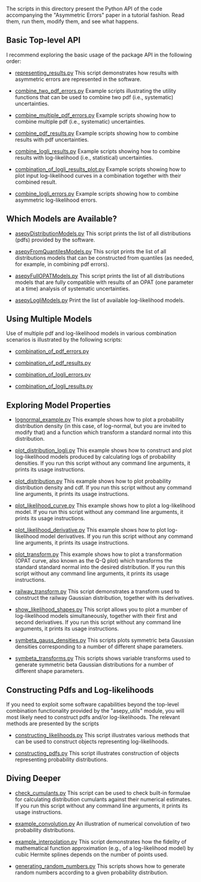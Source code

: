 The scripts in this directory present the Python API of the code
accompanying the "Asymmetric Errors" paper in a tutorial fashion.
Read them, run them, modify them, and see what happens.

## Basic Top-level API

I recommend exploring the basic usage of the package API in the
following order:

* [representing_results.py](./representing_results.py)
This script demonstrates how results with asymmetric errors are
represented in the software.

* [combine_two_pdf_errors.py](./combine_two_pdf_errors.py)
Example scripts illustrating the utility functions that can be used to combine
two pdf (i.e., systematic) uncertainties.

* [combine_multiple_pdf_errors.py](./combine_multiple_pdf_errors.py)
Example scripts showing how to combine multiple pdf (i.e., systematic) uncertainties.

* [combine_pdf_results.py](./combine_pdf_results.py)
Example scripts showing how to combine results with pdf uncertainties.

* [combine_logli_results.py](./combine_logli_results.py)
Example scripts showing how to combine results with log-likelihood
(i.e., statistical) uncertainties.

* [combination_of_logli_results_plot.py](./combination_of_logli_results_plot.py)
Example scripts showing how to plot input log-likelihood curves
in a combination together with their combined result.

* [combine_logli_errors.py](./combine_logli_errors.py)
Example scripts showing how to combine asymmetric log-likelihood errors.

## Which Models are Available?

* [asepyDistributionModels.py](./asepyDistributionModels.py)
This script prints the list of all distributions (pdfs) provided by
the software.

* [asepyFromQuantilesModels.py](./asepyFromQuantilesModels.py)
This script prints the list of all distributions models that can be
constructed from quantiles (as needed, for example, in combining pdf errors).

* [asepyFullOPATModels.py](./asepyFullOPATModels.py)
This script prints the list of all distributions models that are fully
compatible with results of an OPAT (one parameter at a time) analysis
of systematic uncertainties.

* [asepyLogliModels.py](./asepyLogliModels.py)
Print the list of available log-likelihood models.

## Using Multiple Models

Use of multiple pdf and log-likelihood models in various combination scenarios
is illustrated by the following scripts:

* [combination_of_pdf_errors.py](./combination_of_pdf_errors.py)

* [combination_of_pdf_results.py](./combination_of_pdf_results.py)

* [combination_of_logli_errors.py](./combination_of_logli_errors.py)

* [combination_of_logli_results.py](./combination_of_logli_results.py)

## Exploring Model Properties

* [lognormal_example.py](./lognormal_example.py)
This example shows how to plot a probability distribution density
(in this case, of log-normal, but you are invited to modify that)
and a function which transform a standard normal into this distribution.

* [plot_distribution_logli.py](./plot_distribution_logli.py)
This example shows how to construct and plot log-likelihood models
produced by calculating logs of probability densities. If you
run this script without any command line arguments, it prints its
usage instructions.

* [plot_distribution.py](./plot_distribution.py)
This example shows how to plot probability distribution density and cdf.
If you run this script without any command line arguments, it prints its
usage instructions.

* [plot_likelihood_curve.py](./plot_likelihood_curve.py)
This example shows how to plot a log-likelihood model. If you run this
script without any command line arguments, it prints its usage instructions.

* [plot_likelihood_derivative.py](./plot_likelihood_derivative.py)
This example shows how to plot log-likelihood model derivatives.
If you run this script without any command line arguments, it prints
its usage instructions.

* [plot_transform.py](./plot_transform.py)
This example shows how to plot a transformation (OPAT curve, also known
as the Q-Q plot) which transforms the standard standard normal into
the desired distribution. If you run this script without any command
line arguments, it prints its usage instructions.

* [railway_transform.py](./railway_transform.py)
This script demonstrates a transform used to construct the railway Gaussian
distribution, together with its derivatives.

* [show_likelihood_shapes.py](./show_likelihood_shapes.py)
This script allows you to plot a mumber of log-likelihood models
simultaneously, together with their first and second derivatives.
If you run this script without any command line arguments, it prints
its usage instructions.

* [symbeta_gauss_densities.py](./symbeta_gauss_densities.py)
This scripts plots symmetric beta Gaussian densities corresponding to
a number of different shape parameters.

* [symbeta_transforms.py](./symbeta_transforms.py)
This scripts shows variable transforms used to generate symmetric beta
Gaussian distributions for a number of different shape parameters.

## Constructing Pdfs and Log-likelihoods

If you need to exploit some software capabilities beyond the top-level
combination functionality provided by the "asepy_utils" module, you will
most likely need to construct pdfs and/or log-likelihoods. The relevant
methods are presented by the scripts

* [constructing_likelihoods.py](./constructing_likelihoods.py)
This script illustrates various methods that can be used to construct
objects representing log-likelihoods.

* [constructing_pdfs.py](./constructing_pdfs.py)
This script illustrates construction of objects representing probability
distributions.

## Diving Deeper

* [check_cumulants.py](./check_cumulants.py)
This script can be used to check built-in formulae for calculating
distribution cumulants against their numerical estimates. If you run
this script without any command line arguments, it prints its usage
instructions.

* [example_convolution.py](./example_convolution.py)
An illustration of numerical convolution of two probability distributions.

* [example_interpolation.py](./example_interpolation.py)
This script demonstrates how the fidelity of mathematical function approximation
(e.g., of a log-likelihood model) by cubic Hermite splines depends on the number
of points used.

* [generating_random_numbers.py](./generating_random_numbers.py)
This scripts shows how to generate random numbers according to a given
probability distribution.
